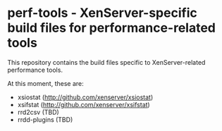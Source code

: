 perf-tools - XenServer-specific build files for performance-related tools
=========================================================================

This repository contains the build files specific to XenServer-related
performance tools.

At this moment, these are:

* xsiostat     (http://github.com/xenserver/xsiostat)
* xsifstat     (http://github.com/xenserver/xsifstat)
* rrd2csv      (TBD)
* rrdd-plugins (TBD)
